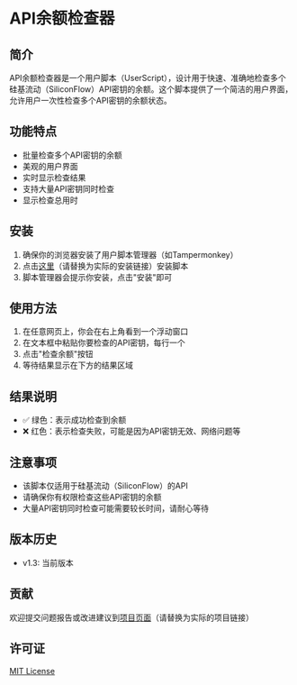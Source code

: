 # API余额检查器

## 简介
API余额检查器是一个用户脚本（UserScript），设计用于快速、准确地检查多个硅基流动（SiliconFlow）API密钥的余额。这个脚本提供了一个简洁的用户界面，允许用户一次性检查多个API密钥的余额状态。

## 功能特点
- 批量检查多个API密钥的余额
- 美观的用户界面
- 实时显示检查结果
- 支持大量API密钥同时检查
- 显示检查总用时

## 安装
1. 确保你的浏览器安装了用户脚本管理器（如Tampermonkey）
2. 点击[这里](#)（请替换为实际的安装链接）安装脚本
3. 脚本管理器会提示你安装，点击"安装"即可

## 使用方法
1. 在任意网页上，你会在右上角看到一个浮动窗口
2. 在文本框中粘贴你要检查的API密钥，每行一个
3. 点击"检查余额"按钮
4. 等待结果显示在下方的结果区域

## 结果说明
- ✅ 绿色：表示成功检查到余额
- ❌ 红色：表示检查失败，可能是因为API密钥无效、网络问题等

## 注意事项
- 该脚本仅适用于硅基流动（SiliconFlow）的API
- 请确保你有权限检查这些API密钥的余额
- 大量API密钥同时检查可能需要较长时间，请耐心等待

## 版本历史
- v1.3: 当前版本

## 贡献
欢迎提交问题报告或改进建议到[项目页面](#)（请替换为实际的项目链接）

## 许可证
[MIT License](https://opensource.org/licenses/MIT)
